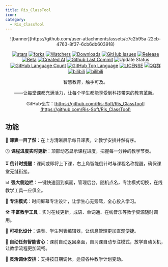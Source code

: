 ```yaml
---
title: Ris_ClassTool
icon: 
category:
  - Ris_ClassTool
---
```


<div align="center">
![banner](https://github.com/user-attachments/assets/c7c2b95a-22cb-4763-8f37-6cb6db603918)

[![stars](https://img.shields.io/github/stars/Ris-Soft/Ris_ClassTool?label=Stars)](https://github.com/Ris-Soft/Ris_ClassTool) [![forks](https://img.shields.io/github/forks/Ris-Soft/Ris_ClassTool?label=Forks)](https://github.com/Ris-Soft/Ris_ClassTool) [![Watchers](https://img.shields.io/github/watchers/Ris-Soft/Ris_ClassTool?style=social)](https://github.com/Ris-Soft/Ris_ClassTool/watchers) [![Downloads](https://img.shields.io/github/downloads/Ris-Soft/Ris_ClassTool/total?style=social&label=Downloads&logo=github)](https://github.com/Ris-Soft/Ris_ClassTool/releases/latest) [![GitHub Issues](https://img.shields.io/github/issues-search/Ris-Soft/Ris_ClassTool?query=is%3Aopen&style=flat&logo=github&label=Issues&color=%233fb950)](https://github.com/Ris-Soft/Ris_ClassTool/issues) [![Release](https://img.shields.io/github/v/release/Ris-Soft/Ris_ClassTool?style=flat&color=%233fb950&label=正式版)](https://github.com/Ris-Soft/Ris_ClassTool/releases/latest) [![Beta](https://img.shields.io/github/v/release/Ris-Soft/Ris_ClassTool?include_prereleases&style=flat&label=测试版)](https://github.com/Ris-Soft/Ris_ClassTool/releases) [![Created At](https://img.shields.io/github/created-at/Ris-Soft/Ris_ClassTool)](https://github.com/Ris-Soft/Ris_ClassTool) [![Github Last Commit](https://img.shields.io/github/last-commit/Ris-Soft/Ris_ClassTool)](https://github.com/Ris-Soft/Ris_ClassTool/commits/master) ![Update Status](https://img.shields.io/badge/%E7%8A%B6%E6%80%81-%E9%9D%9E%E5%B8%B8%E6%B4%BB%E8%B7%83-green) [![GitHub Language Count](https://img.shields.io/github/languages/count/Ris-Soft/Ris_ClassTool)](https://github.com/Ris-Soft/Ris_ClassTool) [![GitHub Top Language](https://img.shields.io/github/languages/top/Ris-Soft/Ris_ClassTool)](https://github.com/Ris-Soft/Ris_ClassTool) [![LICENSE](https://img.shields.io/badge/License-GPL--3.0-red.svg "LICENSE")](https://github.com/Ris-Soft/Ris_ClassTool/blob/master/LICENSE) [![QQ群](https://img.shields.io/badge/-QQ%E7%BE%A4%EF%BD%9C939571490-blue?style=flat&logo=QQ)](https://qm.qq.com/q/nl64TDpnk6) [![bilibili](https://img.shields.io/badge/-UP%E4%B8%BB%EF%BD%9CPYLXU-%23FB7299?style=flat&logo=bilibili)](https://space.bilibili.com/1481617182) [![bilibili](https://img.shields.io/badge/-bilibili%E8%A7%86%E9%A2%91%EF%BD%9CBV1A96SYHEnz9-%23FB7299?style=flat&logo=bilibili)](https://www.bilibili.com/video/BV1A96SYHEnz)

智慧教育，触手可及。

——让每堂课都充满活力，让每个学生都能享受到科技带来的教育革新。

GitHub仓库：[https://github.com/Ris-Soft/Ris_ClassTool](https://github.com/Ris-Soft/Ris_ClassTool)
</div>

<BiliBili bvid="BV1A96SYHEnz" />

## 功能
📅 **课表一目了然**：在上方清晰展示每日课表，让教学安排井然有序。

🕒 **课程进度实时更新**：顶部动态显示课程进度，把握每一分钟的教学节奏。

⏳ **倒计时提醒**：课间或即将上下课，右上角智能倒计时与课程名称提醒，确保课堂无缝衔接。

📊 **强大侧边栏**：一键快速回到桌面，管理后台，随机点名，专注模式切换，在线教学工具一应俱全。

🎯 **专注模式**：时间屏幕专注设计，让学生心无旁骛，全心投入学习。

🛠️ **丰富教学工具**：实时在线更新，成语、单词通、在线音乐等教学资源随时调用。

🎨 **可视化设计**：课表、学生列表编辑器，让信息管理更加直观便捷。

🤖 **自动任务智能省心**：课前自动返回桌面，自习课自动专注模式，放学自动关机，让教学流程更加流畅。

📆 **灵活调休安排**：支持按日期调休，适应各种教学计划变动。
